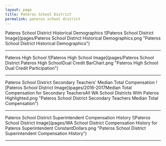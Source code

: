 ```yaml
---
layout: page
title: Pateros School District
permalink: pateros school district
---
```



Pateros School District Historical Demographics
![Pateros School District Image](pages/Pateros School District Historical Demographics.png "Pateros School District Historical Demographics")

___

Pateros High School
![Pateros High School Image](pages/Pateros School District Pateros High SchoolDual Credit BarChart.png "Pateros High School Dual Credit Participation")

___

Pateros School District Secondary Teachers' Median Total Compensation
![Pateros School District Image](pages/2016-2017Median Total Compensation for Secondary TeachersAll WA School Districts With Pateros Highlighted.png "Pateros School District Secondary Teachers Median Total Compensation")

___

Pateros School District Superintendent Compensation History
![Pateros School District Image](pages/WA School District Compensation History for Pateros Superintendent ConstantDollars.png "Pateros School District Superintendent Compensation History")

___

